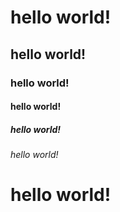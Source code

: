 # hello world!
## hello world!
### hello world!
#### hello world!
##### hello world!
###### hello world!


# hello world!
